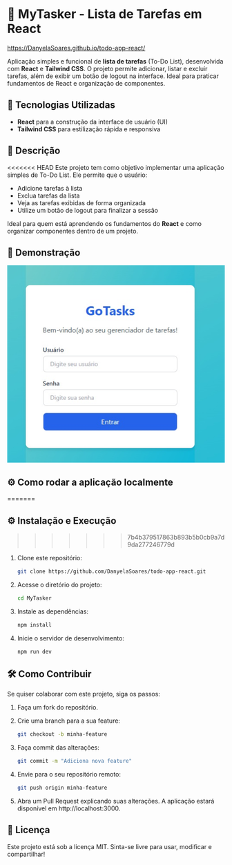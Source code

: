 # 📝 MyTasker - Lista de Tarefas em React

https://DanyelaSoares.github.io/todo-app-react/

Aplicação simples e funcional de **lista de tarefas** (To-Do List), desenvolvida com **React** e **Tailwind CSS**. O projeto permite adicionar, listar e excluir tarefas, além de exibir um botão de logout na interface. Ideal para praticar fundamentos de React e organização de componentes.

## 🚀 Tecnologias Utilizadas

- **React** para a construção da interface de usuário (UI)
- **Tailwind CSS** para estilização rápida e responsiva

## 📜 Descrição

<<<<<<< HEAD
Este projeto tem como objetivo implementar uma aplicação simples de To-Do List. Ele permite que o usuário:

- Adicione tarefas à lista
- Exclua tarefas da lista
- Veja as tarefas exibidas de forma organizada
- Utilize um botão de logout para finalizar a sessão

Ideal para quem está aprendendo os fundamentos do **React** e como organizar componentes dentro de um projeto.

## 📸 Demonstração

![Tela do aplicativo](https://github.com/DanyelaSoares/todo-app-react/blob/main/src/img/mytask.jpg)

## ⚙️ Como rodar a aplicação localmente

=======

## ⚙️ Instalação e Execução

> > > > > > > 7b4b379517863b893b5b0cb9a7d9da277246779d

1. Clone este repositório:

   ```bash
   git clone https://github.com/DanyelaSoares/todo-app-react.git
   ```

2. Acesse o diretório do projeto:

   ```bash
   cd MyTasker

   ```

3. Instale as dependências:

   ```bash
   npm install

   ```

4. Inicie o servidor de desenvolvimento:

   ```bash
   npm run dev
   ```

## 🛠️ Como Contribuir

Se quiser colaborar com este projeto, siga os passos:

1. Faça um fork do repositório.

2. Crie uma branch para a sua feature:

   ```bash
   git checkout -b minha-feature

   ```

3. Faça commit das alterações:

   ```bash
   git commit -m "Adiciona nova feature"

   ```

4. Envie para o seu repositório remoto:

   ```bash
   git push origin minha-feature

   ```

5. Abra um Pull Request explicando suas alterações.
   A aplicação estará disponível em http://localhost:3000.

## 📄 Licença

Este projeto está sob a licença MIT.
Sinta-se livre para usar, modificar e compartilhar!
